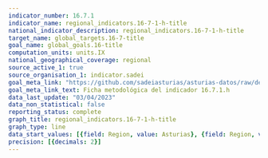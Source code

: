 ```yaml
---
indicator_number: 16.7.1
indicator_name: regional_indicators.16-7-1-h-title
national_indicator_description: regional_indicators.16-7-1-h-title
target_name: global_targets.16-7-title
goal_name: global_goals.16-title
computation_units: units.IX
national_geographical_coverage: regional
source_active_1: true
source_organisation_1: indicator.sadei
goal_meta_link: "https://github.com/sadeiasturias/asturias-datos/raw/develop/descargas/metodologia/16.7.1.h.pdf"
goal_meta_link_text: Ficha metodológica del indicador 16.7.1.h
data_last_update: "03/04/2023"
data_non_statistical: false
reporting_status: complete
graph_title: regional_indicators.16-7-1-h-title
graph_type: line
data_start_values: [{field: Region, value: Asturias}, {field: Region, value: España}]
precision: [{decimals: 2}]
---
```

